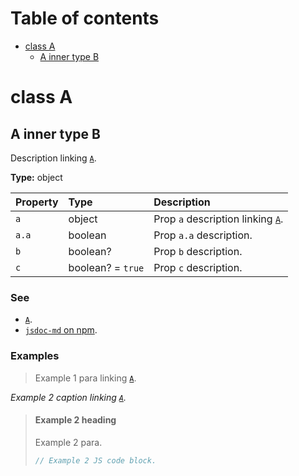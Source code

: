 # Table of contents

- [class A](#class-a)
  - [A inner type B](#a-inner-type-b)

# class A

## A inner type B

Description linking [`A`](#class-a).

**Type:** object

| Property | Type              | Description                                   |
| :------- | :---------------- | :-------------------------------------------- |
| `a`      | object            | Prop `a` description linking [`A`](#class-a). |
| `a.a`    | boolean           | Prop `a.a` description.                       |
| `b`      | boolean?          | Prop `b` description.                         |
| `c`      | boolean? = `true` | Prop `c` description.                         |

### See

- [`A`](#class-a).
- [`jsdoc-md` on npm](https://npm.im/jsdoc-md).

### Examples

> Example 1 para linking [`A`](#class-a).

_Example 2 caption linking [`A`](#class-a)._

> #### Example 2 heading
>
> Example 2 para.
>
> ```js
> // Example 2 JS code block.
> ```
